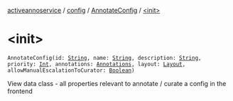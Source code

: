 [activeannoservice](../../index.md) / [config](../index.md) / [AnnotateConfig](index.md) / [&lt;init&gt;](./-init-.md)

# &lt;init&gt;

`AnnotateConfig(id: `[`String`](https://kotlinlang.org/api/latest/jvm/stdlib/kotlin/-string/index.html)`, name: `[`String`](https://kotlinlang.org/api/latest/jvm/stdlib/kotlin/-string/index.html)`, description: `[`String`](https://kotlinlang.org/api/latest/jvm/stdlib/kotlin/-string/index.html)`, priority: `[`Int`](https://kotlinlang.org/api/latest/jvm/stdlib/kotlin/-int/index.html)`, annotations: `[`Annotations`](../-annotations/index.md)`, layout: `[`Layout`](../-layout/index.md)`, allowManualEscalationToCurator: `[`Boolean`](https://kotlinlang.org/api/latest/jvm/stdlib/kotlin/-boolean/index.html)`)`

View data class - all properties relevant to annotate / curate a config in the frontend

